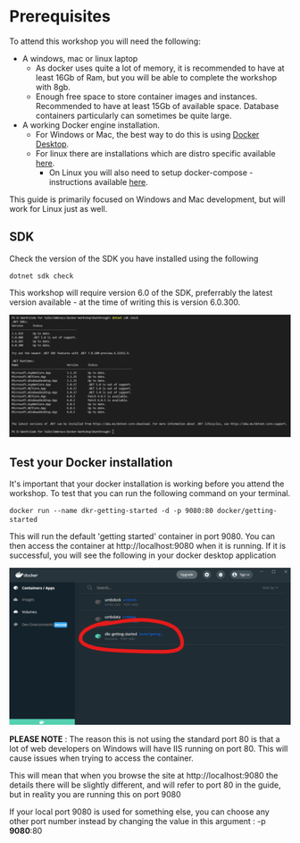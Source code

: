 # Prerequisites

To attend this workshop you will need the following:

- A windows, mac or linux laptop
    - As docker uses quite a lot of memory, it is recommended to have at least 16Gb of Ram, but you will be able to complete the workshop with 8gb.
    - Enough free space to store container images and instances. Recommended to have at least 15Gb of available space. Database containers particularly can sometimes be quite large.
- A working Docker engine installation. 
    - For Windows or Mac, the best way to do this is using [Docker Desktop](https://docs.docker.com/get-docker/).
    - For linux there are installations which are distro specific available [here](https://docs.docker.com/engine/install/).
        - On Linux you will also need to setup docker-compose - instructions available [here](https://docs.docker.com/compose/install/).

This guide is primarily focused on Windows and Mac development, but will work for Linux just as well. 

## SDK

Check the version of the SDK you have installed using the following

    dotnet sdk check

This workshop will require version 6.0 of the SDK, preferrably the latest version available - at the time of writing this is version 6.0.300.

![sdk-check](/media/1_sdk_check.png)


## Test your Docker installation

It's important that your docker installation is working before you attend the workshop. To test that you can run the following command on your terminal.

    docker run --name dkr-getting-started -d -p 9080:80 docker/getting-started 

This will run the default 'getting started' container in port 9080. You can then access the container at http://localhost:9080 when it is running. If it is successful, you will see the following in your docker desktop application 

![dkr-getting-started](media/dkr-getting-started.png)


**PLEASE NOTE** : The reason this is not using the standard port 80 is that a lot of web developers on Windows will have IIS running on port 80. This will cause issues when trying to access the container.

This will mean that when you browse the site at http://localhost:9080 the details there will be slightly different, and will refer to port 80 in the guide, but in reality you are running this on port 9080

If your local port 9080 is used for something else, you can choose any other port number instead by changing the value in this argument : -p **9080**:80
